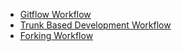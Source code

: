 -  [Gitflow Workflow](https://nvie.com/posts/a-successful-git-branching-model/)
- [Trunk Based Development Workflow](https://trunkbaseddevelopment.com/)
- [Forking Workflow](https://www.atlassian.com/git/tutorials/comparing-workflows/forking-workflow)
